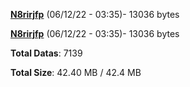 [**N8rirjfp**](/data/N8rirjfp.txt) (06/12/22 - 03:35)- 13036 bytes

[**N8rirjfp**](/data/N8rirjfp.txt) (06/12/22 - 03:35)- 13036 bytes

**Total Datas**: 7139

**Total Size**: 42.40 MB / 42.4 MB